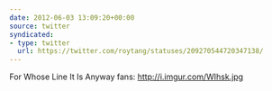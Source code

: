 ```yaml
---
date: 2012-06-03 13:09:20+00:00
source: twitter
syndicated:
- type: twitter
  url: https://twitter.com/roytang/statuses/209270544720347138/
---
```


For Whose Line It Is Anyway fans: http://i.imgur.com/WIhsk.jpg